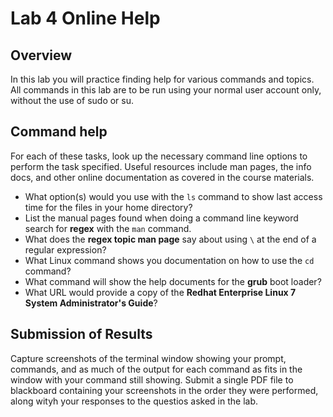 # Lab 4 Online Help

## Overview
In this lab you will practice finding help for various commands and topics. All commands in this lab are to be run using your normal user account only, without the use of sudo or su.

## Command help
For each of these tasks, look up the necessary command line options to perform the task specified. Useful resources include man pages, the info docs, and other online documentation as covered in the course materials.

* What option(s) would you use with the ```ls``` command to show last access time for the files in your home directory?
* List the manual pages found when doing a command line keyword search for **regex** with the ```man``` command.
* What does the **regex topic man page** say about using `\` at the end of a regular expression?
* What Linux command shows you documentation on how to use the ```cd``` command?
* What command will show the help documents for the **grub** boot loader?
* What URL would provide a copy of the **Redhat Enterprise Linux 7 System Administrator's Guide**?


## Submission of Results

Capture screenshots of the terminal window showing your prompt, commands, and as much of the output for each command as fits in the window with your command still showing. Submit a single PDF file to blackboard containing your screenshots in the order they were performed, along wityh your responses to the questios asked in the lab.
